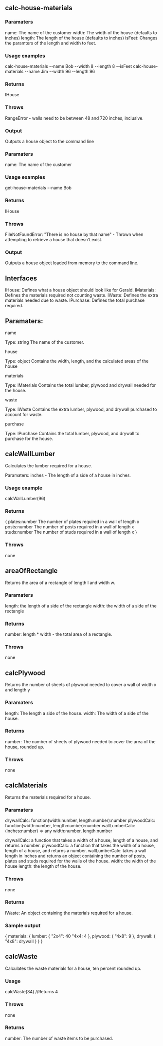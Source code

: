 ## calc-house-materials

### Paramaters

name: The name of the customer
width: The width of the house (defaults to inches)
length: The length of the house (defaults to inches)
isFeet: Changes the paramters of the length and width to feet.

### Usage examples

calc-house-materials --name Bob --width 8 --length 8 --isFeet
calc-house-materials --name Jim --width 96 --length 96

### Returns

IHouse

### Throws

RangeError - walls need to be between 48 and 720 inches, inclusive.

### Output

Outputs a house object to the command line


### Paramaters

name: The name of the customer

### Usage examples

get-house-materials --name Bob

### Returns

IHouse

### Throws

FileNotFoundError: "There is no house by that name" - Thrown when attempting to retrieve a house that doesn't exist.

### Output

Outputs a house object loaded from memory to the command line. 

## Interfaces

IHouse: Defines what a house object should look like for Gerald.
IMaterials: Defines the materials required not counting waste.
IWaste: Defines the extra materials needed due to waste.
IPurchase: Defines the total purchase required.  

## Paramaters:

name

Type: string
The name of the customer.

house

Type: object
Contains the width, length, and the calculated areas of the house

materials

Type: IMaterials
Contains the total lumber, plywood and drywall needed for the house.

waste

Type: IWaste
Contains the extra lumber, plywood, and drywall purchased to account for waste.

purchase

Type: IPurchase
Contains the total lumber, plywood, and drywall to purchase for the house.

## calcWallLumber

Calculates the lumber required for a house.

Paramaters: inches - The length of a side of a house in inches.

### Usage example

calcWallLumber(96)

### Returns
{
    plates:number The number of plates required in a wall of length x
    posts:number The number of posts required in a wall of length x
    studs:number The number of studs required in a wall of length x
}

### Throws

none

## areaOfRectangle

Returns the area of a rectangle of length l and width w.

### Paramaters

length: the length of a side of the rectangle
width: the width of a side of the rectangle

### Returns

number: length * width - the total area of a rectangle.

### Throws

none

## calcPlywood

Returns the number of sheets of plywood needed to cover a wall of width x and length y

### Paramaters

length: The length a side of the house.
width: The width of a side of the house.

### Returns

number: The number of sheets of plywood needed to cover the area of the house, rounded up.

### Throws

none

## calcMaterials

Returns the materials required for a house.

### Paramaters

drywallCalc: function(width:number, length:number):number
plywoodCalc: function(width:number, length:number):number
wallLumberCalc: (inches:number) => any
width:number,
length:number

drywallCalc: a function that takes a width of a house, length of a house, and returns a number.
plywoodCalc: a function that takes the width of a house, length of a house, and returns a number.
wallLumberCalc: takes a wall length in inches and returns an object containing the number of posts, plates and studs required for the walls of the house.
width: the width of the house
length: the length of the house.

### Throws

none

### Returns

IWaste: An object containing the materials required for a house.

### Sample output

{
    materials: {
        lumber: {
            "2x4": 40
            "4x4: 4
        },
        plywood: {
            "4x8": 9
        },
        drywall: {
            "4x8": drywall
        }
    }
}

## calcWaste

Calculates the waste materials for a house, ten percent rounded up.

### Usage

calcWaste(34) //Returns 4

### Throws

none

### Returns

number: The number of waste items to be purchased.